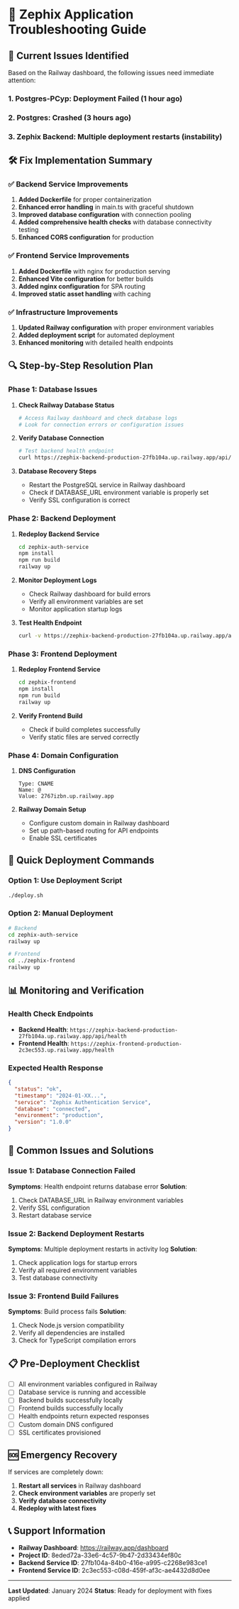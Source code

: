 # 🔧 Zephix Application Troubleshooting Guide

## 🚨 Current Issues Identified

Based on the Railway dashboard, the following issues need immediate attention:

### 1. **Postgres-PCyp**: Deployment Failed (1 hour ago)
### 2. **Postgres**: Crashed (3 hours ago)
### 3. **Zephix Backend**: Multiple deployment restarts (instability)

## 🛠️ Fix Implementation Summary

### ✅ **Backend Service Improvements**

1. **Added Dockerfile** for proper containerization
2. **Enhanced error handling** in main.ts with graceful shutdown
3. **Improved database configuration** with connection pooling
4. **Added comprehensive health checks** with database connectivity testing
5. **Enhanced CORS configuration** for production

### ✅ **Frontend Service Improvements**

1. **Added Dockerfile** with nginx for production serving
2. **Enhanced Vite configuration** for better builds
3. **Added nginx configuration** for SPA routing
4. **Improved static asset handling** with caching

### ✅ **Infrastructure Improvements**

1. **Updated Railway configuration** with proper environment variables
2. **Added deployment script** for automated deployment
3. **Enhanced monitoring** with detailed health endpoints

## 🔍 **Step-by-Step Resolution Plan**

### **Phase 1: Database Issues**

1. **Check Railway Database Status**
   ```bash
   # Access Railway dashboard and check database logs
   # Look for connection errors or configuration issues
   ```

2. **Verify Database Connection**
   ```bash
   # Test backend health endpoint
   curl https://zephix-backend-production-27fb104a.up.railway.app/api/health
   ```

3. **Database Recovery Steps**
   - Restart the PostgreSQL service in Railway dashboard
   - Check if DATABASE_URL environment variable is properly set
   - Verify SSL configuration is correct

### **Phase 2: Backend Deployment**

1. **Redeploy Backend Service**
   ```bash
   cd zephix-auth-service
   npm install
   npm run build
   railway up
   ```

2. **Monitor Deployment Logs**
   - Check Railway dashboard for build errors
   - Verify all environment variables are set
   - Monitor application startup logs

3. **Test Health Endpoint**
   ```bash
   curl -v https://zephix-backend-production-27fb104a.up.railway.app/api/health
   ```

### **Phase 3: Frontend Deployment**

1. **Redeploy Frontend Service**
   ```bash
   cd zephix-frontend
   npm install
   npm run build
   railway up
   ```

2. **Verify Frontend Build**
   - Check if build completes successfully
   - Verify static files are served correctly

### **Phase 4: Domain Configuration**

1. **DNS Configuration**
   ```
   Type: CNAME
   Name: @
   Value: 2767izbn.up.railway.app
   ```

2. **Railway Domain Setup**
   - Configure custom domain in Railway dashboard
   - Set up path-based routing for API endpoints
   - Enable SSL certificates

## 🚀 **Quick Deployment Commands**

### **Option 1: Use Deployment Script**
```bash
./deploy.sh
```

### **Option 2: Manual Deployment**
```bash
# Backend
cd zephix-auth-service
railway up

# Frontend  
cd ../zephix-frontend
railway up
```

## 📊 **Monitoring and Verification**

### **Health Check Endpoints**
- **Backend Health**: `https://zephix-backend-production-27fb104a.up.railway.app/api/health`
- **Frontend Health**: `https://zephix-frontend-production-2c3ec553.up.railway.app/health`

### **Expected Health Response**
```json
{
  "status": "ok",
  "timestamp": "2024-01-XX...",
  "service": "Zephix Authentication Service",
  "database": "connected",
  "environment": "production",
  "version": "1.0.0"
}
```

## 🔧 **Common Issues and Solutions**

### **Issue 1: Database Connection Failed**
**Symptoms**: Health endpoint returns database error
**Solution**: 
1. Check DATABASE_URL in Railway environment variables
2. Verify SSL configuration
3. Restart database service

### **Issue 2: Backend Deployment Restarts**
**Symptoms**: Multiple deployment restarts in activity log
**Solution**:
1. Check application logs for startup errors
2. Verify all required environment variables
3. Test database connectivity

### **Issue 3: Frontend Build Failures**
**Symptoms**: Build process fails
**Solution**:
1. Check Node.js version compatibility
2. Verify all dependencies are installed
3. Check for TypeScript compilation errors

## 📋 **Pre-Deployment Checklist**

- [ ] All environment variables configured in Railway
- [ ] Database service is running and accessible
- [ ] Backend builds successfully locally
- [ ] Frontend builds successfully locally
- [ ] Health endpoints return expected responses
- [ ] Custom domain DNS configured
- [ ] SSL certificates provisioned

## 🆘 **Emergency Recovery**

If services are completely down:

1. **Restart all services** in Railway dashboard
2. **Check environment variables** are properly set
3. **Verify database connectivity**
4. **Redeploy with latest fixes**

## 📞 **Support Information**

- **Railway Dashboard**: https://railway.app/dashboard
- **Project ID**: 8eded72a-33e6-4c57-9b47-2d33434ef80c
- **Backend Service ID**: 27fb104a-84b0-416e-a995-c2268e983ce1
- **Frontend Service ID**: 2c3ec553-c08d-459f-af3c-ae4432d8d0ee

---

**Last Updated**: January 2024
**Status**: Ready for deployment with fixes applied 